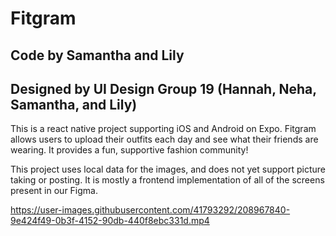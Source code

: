 # Fitgram
## Code by Samantha and Lily
## Designed by UI Design Group 19 (Hannah, Neha, Samantha, and Lily)

This is a react native project supporting iOS and Android on Expo. Fitgram allows users to upload their outfits each day and see what their friends are wearing. It provides a fun, supportive fashion community!

This project uses local data for the images, and does not yet support picture taking or posting. It is mostly a frontend implementation of all of the screens present in our Figma. 


https://user-images.githubusercontent.com/41793292/208967840-9e424f49-0b3f-4152-90db-440f8ebc331d.mp4

